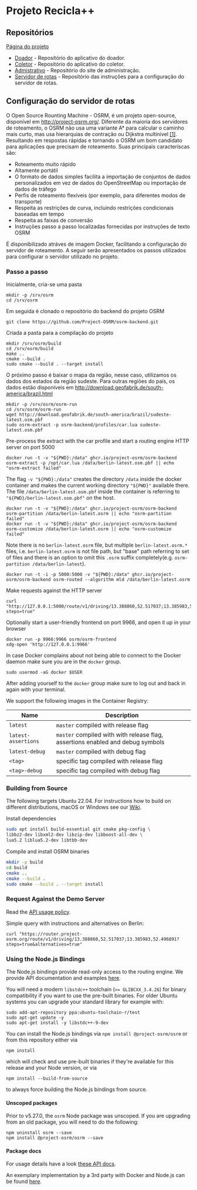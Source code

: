 # Projeto Recicla++



## Repositórios
[Página do projeto](https://www.recicle.app.br/)
- [Doador](https://github.com/recicleUSP/Donor) - Repositório do aplicativo do doador.
- [Coletor](https://github.com/leonardo8787/Coletor) -  Repositório do aplicativo do coletor.
- [Admistrativo](https://github.com/recicleUSP/siteAdmRecicle) -  Repositório do site de administração.
- [Servidor de rotas](https://github.com/louzeiro/osrm_recicleUSP/edit/main/README.md) -  Repositório das instruções para a configuração do servidor de rotas.


## Configuração do servidor de rotas

O Open Source Rounting Machine - OSRM, é um projeto open-source, disponível em http://project-osrm.org/. Diferente da maioria dos servidores de roteamento, o OSRM não usa uma variante A* para calcular o caminho mais curto, mas usa hierarquias de contração ou Dijkstra multinível [[1]](https://wiki.openstreetmap.org/wiki/Open_Source_Routing_Machine). Resultando em respostas rápidas e tornando o OSRM um bom candidato para aplicações que precisam de roteamento. Suas principais caracteríscas são:

- Roteamento muito rápido
- Altamente portátil
- O formato de dados simples facilita a importação de conjuntos de dados personalizados em vez de dados do OpenStreetMap ou importação de dados de tráfego
- Perfis de roteamento flexíveis (por exemplo, para diferentes modos de transporte)
- Respeita as restrições de curva, incluindo restrições condicionais baseadas em tempo
- Respeita as faixas de conversão
- Instruções passo a passo localizadas fornecidas por instruções de texto OSRM

É disponibilizado atráves de imagem Docker, facilitando a configuração do servidor de roteamento. A seguir serão apresentados os passos utilizados para configurar o servidor utilizado no projeto.

### Passo a passo
Inicialmente, cria-se uma pasta 

    mkdir -p /srv/osrm
    cd /srv/osrm

Em seguida é clonado o repositório do backend do projeto OSRM

    git clone https://github.com/Project-OSRM/osrm-backend.git

Criada a pasta para a compilação do projeto

    mkdir /srv/osrm/build
    cd /srv/osrm/build
    make ..
    cmake --build .
    sudo cmake --build . --target install
    

O próximo passo é baixar o mapa da região, nesse caso, utilizamos os dados dos estados da região sudeste. Para outras regiões do país, os dados estão disponíveis em http://download.geofabrik.de/south-america/brazil.html
    
    mkdir -p /srv/osrm/osrm-run
    cd /srv/osrm/osrm-run
    wget http://download.geofabrik.de/south-america/brazil/sudeste-latest.osm.pbf
    sudo osrm-extract -p osrm-backend/profiles/car.lua sudeste-latest.osm.pbf
    

Pre-process the extract with the car profile and start a routing engine HTTP server on port 5000

    docker run -t -v "${PWD}:/data" ghcr.io/project-osrm/osrm-backend osrm-extract -p /opt/car.lua /data/berlin-latest.osm.pbf || echo "osrm-extract failed"

The flag `-v "${PWD}:/data"` creates the directory `/data` inside the docker container and makes the current working directory `"${PWD}"` available there. The file `/data/berlin-latest.osm.pbf` inside the container is referring to `"${PWD}/berlin-latest.osm.pbf"` on the host.

    docker run -t -v "${PWD}:/data" ghcr.io/project-osrm/osrm-backend osrm-partition /data/berlin-latest.osrm || echo "osrm-partition failed"
    docker run -t -v "${PWD}:/data" ghcr.io/project-osrm/osrm-backend osrm-customize /data/berlin-latest.osrm || echo "osrm-customize failed"

Note there is no `berlin-latest.osrm` file, but multiple `berlin-latest.osrm.*` files, i.e. `berlin-latest.osrm` is not file path, but "base" path referring to set of files and there is an option to omit this `.osrm` suffix completely(e.g. `osrm-partition /data/berlin-latest`).

    docker run -t -i -p 5000:5000 -v "${PWD}:/data" ghcr.io/project-osrm/osrm-backend osrm-routed --algorithm mld /data/berlin-latest.osrm

Make requests against the HTTP server

    curl "http://127.0.0.1:5000/route/v1/driving/13.388860,52.517037;13.385983,52.496891?steps=true"

Optionally start a user-friendly frontend on port 9966, and open it up in your browser

    docker run -p 9966:9966 osrm/osrm-frontend
    xdg-open 'http://127.0.0.1:9966'

In case Docker complains about not being able to connect to the Docker daemon make sure you are in the `docker` group.

    sudo usermod -aG docker $USER

After adding yourself to the `docker` group make sure to log out and back in again with your terminal.

We support the following images in the Container Registry:

Name | Description
-----|------
`latest` | `master` compiled with release flag
`latest-assertions` | `master` compiled with with release flag, assertions enabled and debug symbols
`latest-debug` | `master` compiled with debug flag
`<tag>` | specific tag compiled with release flag
`<tag>-debug` | specific tag compiled with debug flag

### Building from Source

The following targets Ubuntu 22.04.
For instructions how to build on different distributions, macOS or Windows see our [Wiki](https://github.com/Project-OSRM/osrm-backend/wiki).

Install dependencies

```bash
sudo apt install build-essential git cmake pkg-config \
libbz2-dev libxml2-dev libzip-dev libboost-all-dev \
lua5.2 liblua5.2-dev libtbb-dev
```

Compile and install OSRM binaries

```bash
mkdir -p build
cd build
cmake ..
cmake --build .
sudo cmake --build . --target install
```

### Request Against the Demo Server

Read the [API usage policy](https://github.com/Project-OSRM/osrm-backend/wiki/Demo-server).

Simple query with instructions and alternatives on Berlin:

```
curl "https://router.project-osrm.org/route/v1/driving/13.388860,52.517037;13.385983,52.496891?steps=true&alternatives=true"
```

### Using the Node.js Bindings

The Node.js bindings provide read-only access to the routing engine.
We provide API documentation and examples [here](docs/nodejs/api.md).

You will need a modern `libstdc++` toolchain (`>= GLIBCXX_3.4.26`) for binary compatibility if you want to use the pre-built binaries.
For older Ubuntu systems you can upgrade your standard library for example with:

```
sudo add-apt-repository ppa:ubuntu-toolchain-r/test
sudo apt-get update -y
sudo apt-get install -y libstdc++-9-dev
```

You can install the Node.js bindings via `npm install @project-osrm/osrm` or from this repository either via

    npm install

which will check and use pre-built binaries if they're available for this release and your Node version, or via

    npm install --build-from-source

to always force building the Node.js bindings from source.

#### Unscoped packages

Prior to v5.27.0, the `osrm` Node package was unscoped. If you are upgrading from an old package, you will need to do the following:

```
npm uninstall osrm --save
npm install @project-osrm/osrm --save
```

#### Package docs

For usage details have a look [these API docs](docs/nodejs/api.md).

An exemplary implementation by a 3rd party with Docker and Node.js can be found [here](https://github.com/door2door-io/osrm-express-server-demo).

